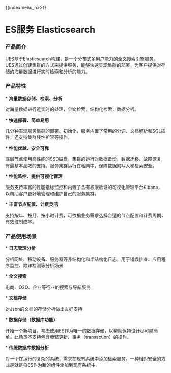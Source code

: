 {{indexmenu_n>2}}

# ES服务 Elasticsearch

### 产品简介

UES基于Elasticsearch构建，是一个分布式多用户能力的全文搜索引擎服务。UES通过创建集群的方式来提供服务，能够快速实现集群的部署，为客户提供对存储的海量数据进行实时检索和分析的能力。

### 产品特性

\* **海量数据存储、检索、分析**

对海量数据进行近实时的处理，全文检索，结构化检索，数据分析。

\* **快速部署、简单易用**

几分钟实现服务集群的部署、初始化，服务内置了常用的分词、文档解析和SQL插件，还支持集群线性扩容等操作。

\* **性能优越、安全可靠**

底层节点使用高性能的SSD磁盘，集群的运行对数据备份、数据迁移、故障恢复有最基本高效的支持。服务集群运行在私网中，保障数据的写入和检索安全。

\* **性能监控、提供可视化管理**

服务支持丰富的性能指标监控和内置了含有权限验证的可视化管理平台Kibana，以帮助客户更好地管理和维护自己的服务集群。

\* **丰富节点配置、计费灵活**

支持按年、按月、按小时计费，可依据业务需求选择合适的节点配置和计费周期，有效控制成本。

### 产品使用场景

\* **日志管理分析**

分析网址、移动设备、服务器等非结构化和半结构化日志，用于错误排查、应用程序监控、欺诈检测等分析场景

\* **全文搜索**

电商、O2O、企业等行业的搜索与导航服务

\* **文档存储**

对Json的文档的存储分析做出友好支持

\* **数据存储（数据库功能）**

开始一个新项目，考虑使用ES作为唯一的数据存储，以帮助保持设计尽可能简单。此场景不支持包含频繁更新、事务（transaction）的操作。

\* **传统数据库数据分析**

对一个在运行的复杂的系统，需求在现有系统中添加检索服务。一种相对安全的方式是就是将ES作为新的组件添加到现有系统中。

